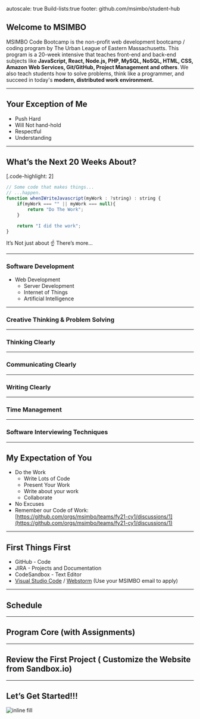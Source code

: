autoscale: true
Build-lists:true
footer: github.com/msimbo/student-hub

## Welcome to MSIMBO
MSIMBO Code Bootcamp is the non-profit web development bootcamp / coding program by The Urban League of Eastern Massachusetts. This program is a 20-week intensive that teaches front-end and back-end subjects like **JavaScript, React, Node.js, PHP, MySQL, NoSQL, HTML, CSS, Amazon Web Services, Git/GitHub, Project Management and others**. We also teach students how to solve problems, think like a programmer, and succeed in today's **modern, distributed work environment.**

----

## Your Exception of Me
- Push Hard
- Will Not hand-hold
- Respectful 
- Understanding

----

## What’s the Next 20 Weeks About?
[.code-highlight: 2]

```js
// Some code that makes things...
// ...happen.
function whenIWriteJavascript(myWork : ?string) : string {
	if(myWork === "" || myWork === null){
		return "Do The Work";
	}

	return "I did the work";
}


```

It’s Not just about ☝ 
There’s more…

----
### Software Development
- Web Development
	- Server Development
	- Internet of Things
	- Artificial Intelligence

----
### Creative Thinking & Problem Solving
----
### Thinking Clearly
----

### Communicating Clearly

----
### Writing Clearly
----

### Time Management

----
### Software Interviewing Techniques

----

## My Expectation of You
- Do the Work
	- Write Lots of Code
	- Present Your Work
	- Write about your work
	- Collaborate
- No Excuses
- Remember our Code of Work: [https://github.com/orgs/msimbo/teams/fy21-cy1/discussions/1](https://github.com/orgs/msimbo/teams/fy21-cy1/discussions/1)



----
## First Things First
- GitHub - Code
- JIRA - Projects and Documentation
- CodeSandbox - Text Editor
- [Visual Studio Code](https://code.visualstudio.com/) / [Webstorm](https://www.jetbrains.com/shop/eform/students) (Use your MSIMBO email to apply)

----

## Schedule

----

## Program Core (with Assignments)

----

## Review the First Project ( Customize the Website from Sandbox.io)

----

## Let’s Get Started!!!
![inline fill](https://media.giphy.com/media/3o7qE2VAxuXWeyvJIY/giphy.gif)




